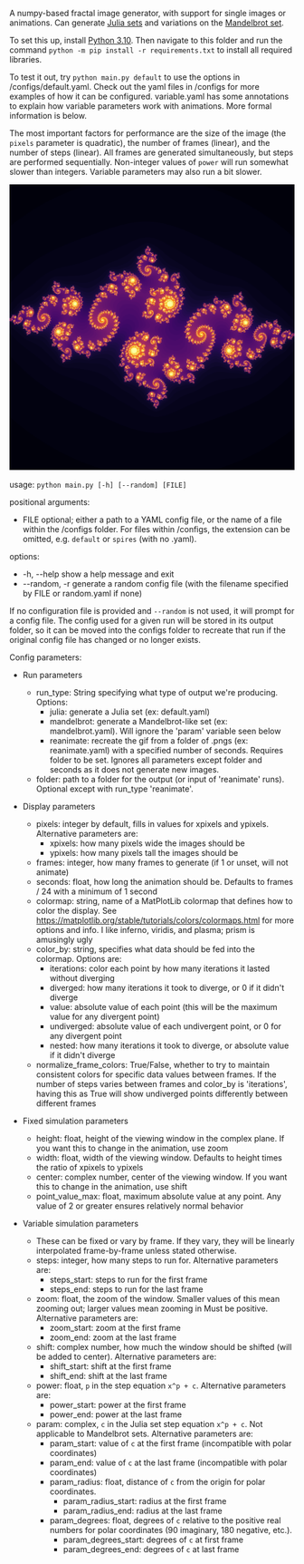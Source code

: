 A numpy-based fractal image generator, with support for single images or animations.
Can generate [Julia sets](https://en.wikipedia.org/wiki/Julia_set) and variations on the
[Mandelbrot set](https://en.wikipedia.org/wiki/Mandelbrot_set).

To set this up, install [Python 3.10](https://www.python.org/downloads/release/python-31010/).
Then navigate to this folder and run the command `python -m pip install -r requirements.txt` to install
all required libraries.

To test it out, try `python main.py default` to use the options in /configs/default.yaml.
Check out the yaml files in /configs for more examples of how it can be configured.
variable.yaml has some annotations to explain how variable parameters work with animations.
More formal information is below.

The most important factors for performance are the size of the image (the `pixels` parameter is quadratic),
the number of frames (linear), and the number of steps (linear).
All frames are generated simultaneously, but steps are performed sequentially.
Non-integer values of `power` will run somewhat slower than integers. Variable parameters may also run a bit slower.

![spiraling tiled fractal](./example_images/julia_default.png)

usage: `python main.py [-h] [--random] [FILE]`

positional arguments:
  * FILE          optional; either a path to a YAML config file, or the name of a file within the /configs folder. 
                  For files within /configs, the extension can be omitted, e.g. `default` or `spires` (with no .yaml).

options:
  * -h, --help    show a help message and exit
  * --random, -r  generate a random config file (with the filename specified by FILE or random.yaml if none)

If no configuration file is provided and `--random` is not used, it will prompt for a config file. 
The config used for a given run will be stored in its output folder, so it can be moved into the configs folder
to recreate that run if the original config file has changed or no longer exists.

Config parameters:

* Run parameters
  * run_type: String specifying what type of output we're producing. Options:
    * julia: generate a Julia set (ex: default.yaml)
    * mandelbrot: generate a Mandelbrot-like set (ex: mandelbrot.yaml). Will ignore the 'param' variable seen below
    * reanimate: recreate the gif from a folder of .pngs (ex: reanimate.yaml) with a specified number of seconds.
      Requires folder to be set. Ignores all parameters except folder and seconds as it does not generate new images.
  * folder: path to a folder for the output (or input of 'reanimate' runs).
            Optional except with run_type 'reanimate'.

* Display parameters
  * pixels: integer by default, fills in values for xpixels and ypixels. Alternative parameters are:
    * xpixels: how many pixels wide the images should be
    * ypixels: how many pixels tall the images should be
  * frames: integer, how many frames to generate (if 1 or unset, will not animate)
  * seconds: float, how long the animation should be. Defaults to frames / 24 with a minimum of 1 second
  * colormap: string, name of a MatPlotLib colormap that defines how to color the display.
    See https://matplotlib.org/stable/tutorials/colors/colormaps.html for more options and info. 
    I like inferno, viridis, and plasma; prism is amusingly ugly
  * color_by: string, specifies what data should be fed into the colormap. Options are:
    * iterations: color each point by how many iterations it lasted without diverging
    * diverged: how many iterations it took to diverge, or 0 if it didn't diverge
    * value: absolute value of each point (this will be the maximum value for any divergent point)
    * undiverged: absolute value of each undivergent point, or 0 for any divergent point
    * nested: how many iterations it took to diverge, or absolute value if it didn't diverge
  * normalize_frame_colors: True/False, whether to try to maintain consistent colors for 
    specific data values between frames.
    If the number of steps varies between frames and color_by is 'iterations',
    having this as True will show undiverged points differently between different frames

* Fixed simulation parameters
  * height: float, height of the viewing window in the complex plane. If you want this to change in the animation, use zoom
  * width: float, width of the viewing window. Defaults to height times the ratio of xpixels to ypixels
  * center: complex number, center of the viewing window. If you want this to change in the animation, use shift
  * point_value_max: float, maximum absolute value at any point. Any value of 2 or greater ensures relatively normal behavior


* Variable simulation parameters
  * These can be fixed or vary by frame. If they vary, they will be linearly interpolated frame-by-frame unless stated otherwise.
  * steps: integer, how many steps to run for. Alternative parameters are:
    * steps_start: steps to run for the first frame
    * steps_end: steps to run for the last frame
  * zoom: float, the zoom of the window. Smaller values of this mean zooming out; larger values mean zooming in
    Must be positive. Alternative parameters are:
    * zoom_start: zoom at the first frame
    * zoom_end: zoom at the last frame
  * shift: complex number, how much the window should be shifted (will be added to center). Alternative parameters are:
    * shift_start: shift at the first frame
    * shift_end: shift at the last frame
  * power: float, `p` in the step equation `x^p + c`. Alternative parameters are:
    * power_start: power at the first frame
    * power_end: power at the last frame
  * param: complex, `c` in the Julia set step equation `x^p + c`. Not applicable to Mandelbrot sets.
    Alternative parameters are:
    * param_start: value of `c` at the first frame (incompatible with polar coordinates)
    * param_end: value of `c` at the last frame (incompatible with polar coordinates)
    * param_radius: float, distance of `c` from the origin for polar coordinates.
      * param_radius_start: radius at the first frame
      * param_radius_end: radius at the last frame
    * param_degrees: float, degrees of `c` relative to the positive real numbers for polar coordinates (90 imaginary, 180 negative, etc.).
      * param_degrees_start: degrees of `c` at first frame
      * param_degrees_end: degrees of `c` at last frame
